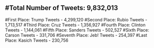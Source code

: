 #Total Number of Tweets: 9,832,013 
---
#First Place: Trump Tweets - 4,299,120
#Second Place: Rubio Tweets - 1,713,517
#Third Place: Cruz Tweets - 1,356,927
#Fourth Place: Clinton Tweets - 1,144,061
#Fifth Place: Sanders Tweets - 502,527
#Sixth Place: Carson Tweets - 331,706
#Seventh Place: Jeb! Tweets - 254,397
#Last Place: Kasich Tweets - 230,756
